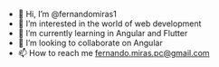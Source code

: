 - 👋 Hi, I’m @fernandomiras1
- 👀 I’m interested in the world of web development
- 🌱 I’m currently learning in Angular and Flutter
- 💞️ I’m looking to collaborate on Angular
- 📫 How to reach me fernando.miras.pc@gmail.com

<!---
fernandomiras1/fernandomiras1 is a ✨ special ✨ repository because its `README.md` (this file) appears on your GitHub profile.
You can click the Preview link to take a look at your changes.
--->
